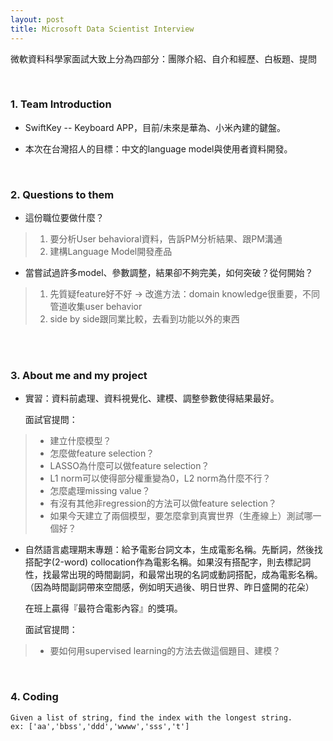 ```yaml
---
layout: post
title: Microsoft Data Scientist Interview
---
```

微軟資料科學家面試大致上分為四部分：團隊介紹、自介和經歷、白板題、提問

<!-- more -->  

<br>

### 1. Team Introduction   
  
  * SwiftKey -- Keyboard APP，目前/未來是華為、小米內建的鍵盤。

  * 本次在台灣招人的目標：中文的language model與使用者資料開發。  

<br>

### 2. Questions to them  
  
* 這份職位要做什麼？

>   1. 要分析User behavioral資料，告訴PM分析結果、跟PM溝通
>   2. 建構Language Model開發產品
    
* 當嘗試過許多model、參數調整，結果卻不夠完美，如何突破？從何開始？

>   1. 先質疑feature好不好 -> 改進方法：domain knowledge很重要，不同管道收集user behavior
>   2. side by side跟同業比較，去看到功能以外的東西  

<br>  

### 3. About me and my project  
  
* 實習：資料前處理、資料視覺化、建模、調整參數使得結果最好。

    面試官提問：

>   * 建立什麼模型？
>   * 怎麼做feature selection？
>   * LASSO為什麼可以做feature selection？
>   * L1 norm可以使得部分權重變為0，L2 norm為什麼不行？
>   * 怎麼處理missing value？
>   * 有沒有其他非regression的方法可以做feature selection？
>   * 如果今天建立了兩個模型，要怎麼拿到真實世界（生產線上）測試哪一個好？

* 自然語言處理期末專題：給予電影台詞文本，生成電影名稱。先斷詞，然後找搭配字(2-word) collocation作為電影名稱。如果沒有搭配字，則去標記詞性，找最常出現的時間副詞，和最常出現的名詞或動詞搭配，成為電影名稱。（因為時間副詞帶來空間感，例如明天過後、明日世界、昨日盛開的花朵）

    在班上贏得『最符合電影內容』的獎項。 

    面試官提問：

>   * 要如何用supervised learning的方法去做這個題目、建模？    

<br>    

### 4. Coding  

```
Given a list of string, find the index with the longest string.
ex: ['aa','bbss','ddd','wwww','sss','t']
```
